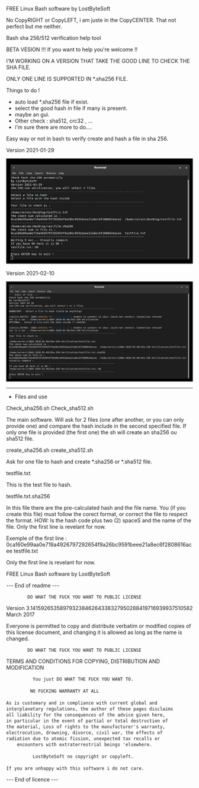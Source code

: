 FREE Linux Bash software by LostByteSoft

No CopyRIGHT or CopyLEFT, i am juste in the CopyCENTER. That not perfect but me neither.

Bash sha 256/512 verification help tool

BETA VESION !!! If you want to help you're welcome !!

I'M WORKING ON A VERSION THAT TAKE THE GOOD LINE TO CHECK THE SHA FILE.

ONLY ONE LINE IS SUPPORTED IN *.sha256 FILE.




Things to do !

* auto load *.sha256 file if exist.
* select the good hash in file if many is present.
* maybe an gui.
* Other check : sha512, crc32 , ...
* i'm sure there are more to do....



Easy way or not in bash to verify create and hash a file in sha 256.

Version 2021-01-29

![Screenshot](Picture_5.jpg)

Version 2021-02-10

![Screenshot](Picture_6.jpg)

--------------------------------------------------------------------

* Files and use

Check_sha256.sh
Check_sha512.sh

The main software. Will ask for 2 files (one after another, or you can only provide one) and compare the hash include in the second specified file. If only one file is provided (the first one) the sh will create an sha256 ou sha512 file.

create_sha256.sh
create_sha512.sh

Ask for one file to hash and create *.sha256 or *.sha512 file.

testfile.txt

This is the test file to hash.

testfile.txt.sha256

In this file there are the pre-calculated hash and the file name. You (if you create this file) must follow the corect format, or correct the file to respect the format. HOW: Is the hash code plus two (2) spaceS and the name of the file. Only the first line is revelant for now.

Exemple of the first line : 0ca160e99aa0e719a4926797292654f9a26bc9591beee21a8ec6f2808616acee  testfile.txt

Only the first line is revelant for now.






FREE Linux Bash software by LostByteSoft

--- End of readme ---

            DO WHAT THE FUCK YOU WANT TO PUBLIC LICENSE
   Version 3.14159265358979323846264338327950288419716939937510582
                          March 2017

 Everyone is permitted to copy and distribute verbatim or modified
 copies of this license document, and changing it is allowed as long
 as the name is changed.

            DO WHAT THE FUCK YOU WANT TO PUBLIC LICENSE
   TERMS AND CONDITIONS FOR COPYING, DISTRIBUTION AND MODIFICATION

              You just DO WHAT THE FUCK YOU WANT TO.

		     NO FUCKING WARRANTY AT ALL

	As is customary and in compliance with current global and
	interplanetary regulations, the author of these pages disclaims
	all liability for the consequences of the advice given here,
	in particular in the event of partial or total destruction of
	the material, Loss of rights to the manufacturer's warranty,
	electrocution, drowning, divorce, civil war, the effects of
	radiation due to atomic fission, unexpected tax recalls or
	    encounters with extraterrestrial beings 'elsewhere.

              LostByteSoft no copyright or copyleft.

	If you are unhappy with this software i do not care.
	
--- End of licence ---
